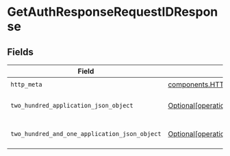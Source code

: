 # GetAuthResponseRequestIDResponse


## Fields

| Field                                                                                                                                      | Type                                                                                                                                       | Required                                                                                                                                   | Description                                                                                                                                |
| ------------------------------------------------------------------------------------------------------------------------------------------ | ------------------------------------------------------------------------------------------------------------------------------------------ | ------------------------------------------------------------------------------------------------------------------------------------------ | ------------------------------------------------------------------------------------------------------------------------------------------ |
| `http_meta`                                                                                                                                | [components.HTTPMetadata](../../models/components/httpmetadata.md)                                                                         | :heavy_check_mark:                                                                                                                         | N/A                                                                                                                                        |
| `two_hundred_application_json_object`                                                                                                      | [Optional[operations.GetAuthResponseRequestIDResponseBody]](../../models/operations/getauthresponserequestidresponsebody.md)               | :heavy_minus_sign:                                                                                                                         | The returned API Key                                                                                                                       |
| `two_hundred_and_one_application_json_object`                                                                                              | [Optional[operations.GetAuthResponseRequestIDComfyuiResponseBody]](../../models/operations/getauthresponserequestidcomfyuiresponsebody.md) | :heavy_minus_sign:                                                                                                                         | The API key is not yet ready                                                                                                               |